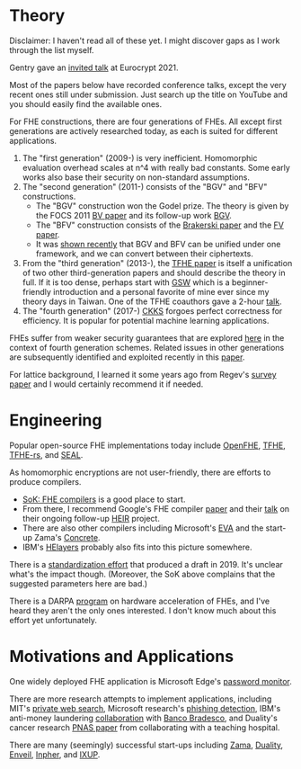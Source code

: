 # Theory

Disclaimer: I haven't read all of these yet. I might discover gaps as I work through the list myself.

Gentry gave an [invited talk](https://www.youtube.com/watch?v=487AjvFW1lk) at Eurocrypt 2021.

Most of the papers below have recorded conference talks, except the very recent ones still under submission.
Just search up the title on YouTube and you should easily find the available ones.

For FHE constructions, there are four generations of FHEs. All except first generations are actively researched today, as each is suited for different applications.
1. The "first generation" (2009-) is very inefficient. Homomorphic evaluation overhead scales at n^4 with really bad constants. Some early works also base their security on non-standard assumptions.
2. The "second generation" (2011-) consists of the "BGV" and "BFV" constructions.
	* The "BGV" construction won the Godel prize. The theory is given by the FOCS 2011 [BV paper](https://eprint.iacr.org/2011/344) and its follow-up work [BGV](https://eprint.iacr.org/2011/277).
	* The "BFV" construction consists of the [Brakerski paper](https://eprint.iacr.org/2012/078) and the [FV paper](https://eprint.iacr.org/2012/144).
	* It was [shown recently](https://eprint.iacr.org/2022/1363) that BGV and BFV can be unified under one framework, and we can convert between their ciphertexts.
3. From the "third generation" (2013-), the [TFHE paper](https://eprint.iacr.org/2018/421) is itself a unification of two other third-generation papers and should describe the theory in full. If it is too dense, perhaps start with [GSW](https://eprint.iacr.org/2013/340) which is a beginner-friendly introduction and a personal favorite of mine ever since my theory days in Taiwan. One of the TFHE coauthors gave a 2-hour [talk](https://www.youtube.com/watch?v=npoHSR6-oRw).
4. The "fourth generation" (2017-) [CKKS](https://eprint.iacr.org/2016/421) forgoes perfect correctness for efficiency. It is popular for potential machine learning applications.

FHEs suffer from weaker security guarantees that are explored [here](https://eprint.iacr.org/2020/1533) in the context of fourth generation schemes. Related issues in other generations are subsequently identified and exploited recently in this [paper](https://eprint.iacr.org/2024/127).

For lattice background, I learned it some years ago from Regev's [survey paper](https://ieeexplore.ieee.org/document/5497885) and I would certainly recommend it if needed.

# Engineering

Popular open-source FHE implementations today include [OpenFHE](https://github.com/openfheorg/openfhe-development), [TFHE](https://tfhe.github.io/tfhe/), [TFHE-rs](https://github.com/zama-ai/tfhe-rs), and [SEAL](https://github.com/microsoft/SEAL).

As homomorphic encryptions are not user-friendly, there are efforts to produce compilers.
* [SoK: FHE compilers](https://arxiv.org/abs/2101.07078) is a good place to start.
* From there, I recommend Google's FHE compiler [paper](https://arxiv.org/abs/2106.07893) and their [talk](https://www.youtube.com/watch?v=kqDFdKUTNA4) on their ongoing follow-up [HEIR](https://heir.dev/) project.
* There are also other compilers including Microsoft's [EVA](https://github.com/microsoft/EVA) and the start-up Zama's [Concrete](https://github.com/zama-ai/concrete).
* IBM's [HElayers](https://ibm.github.io/helayers/index.html) probably also fits into this picture somewhere.

There is a [standardization effort](https://homomorphicencryption.org/) that produced a draft in 2019.
It's unclear what's the impact though. (Moreover, the SoK above complains that the suggested parameters here are bad.)

There is a DARPA [program](https://www.darpa.mil/news-events/2021-03-08) on hardware acceleration of FHEs, and I've heard they aren't the only ones interested. I don't know much about this effort yet unfortunately.

# Motivations and Applications

One widely deployed FHE application is Microsoft Edge's [password monitor](https://www.microsoft.com/en-us/research/blog/password-monitor-safeguarding-passwords-in-microsoft-edge/).

There are more research attempts to implement applications, including MIT's [private web search](https://www.youtube.com/watch?v=96PKpE1VWUs), Microsoft research's [phishing detection](https://ieeexplore.ieee.org/abstract/document/9053729), IBM's anti-money laundering [collaboration](https://ibm-research.medium.com/top-brazilian-bank-pilots-privacy-encryption-quantum-computers-cant-break-92ed2695bf14) with [Banco Bradesco](https://en.wikipedia.org/wiki/Banco_Bradesco), and Duality's cancer research [PNAS paper](https://www.pnas.org/doi/10.1073/pnas.2304415120) from collaborating with a teaching hospital.

There are many (seemingly) successful start-ups including [Zama](https://www.zama.ai/), [Duality](https://dualitytech.com/), [Enveil](https://www.enveil.com/), [Inpher](https://inpher.io/), and [IXUP](https://ixup.com/).
